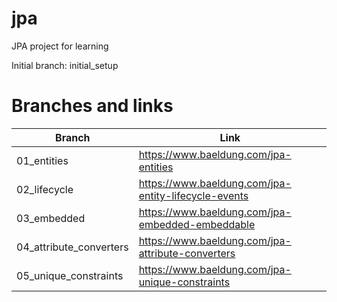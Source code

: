 # jpa
JPA project for learning

Initial branch: initial_setup

# Branches and links
|Branch|Link|
| --- | --- |
| 01_entities | https://www.baeldung.com/jpa-entities|
| 02_lifecycle | https://www.baeldung.com/jpa-entity-lifecycle-events |
| 03_embedded | https://www.baeldung.com/jpa-embedded-embeddable |
| 04_attribute_converters | https://www.baeldung.com/jpa-attribute-converters |
| 05_unique_constraints | https://www.baeldung.com/jpa-unique-constraints |
